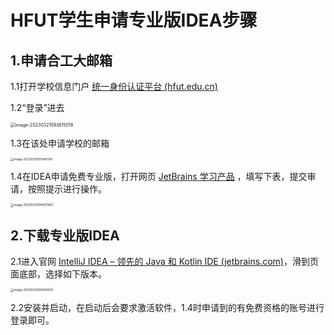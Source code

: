 # HFUT学生申请专业版IDEA步骤

## 1.申请合工大邮箱

1.1打开学校信息门户 [统一身份认证平台 (hfut.edu.cn)](https://cas.hfut.edu.cn/cas/login?service=https%3A%2F%2Fcas.hfut.edu.cn%2Fcas%2Foauth2.0%2FcallbackAuthorize%3Fclient_id%3DBsHfutEduPortal%26redirect_uri%3Dhttps%3A%2F%2Fone.hfut.edu.cn%2Fhome%2Findex%26response_type%3Dcode%26client_name%3DCasOAuthClient)

1.2“登录”进去

<img src="assets/image-20230321093815018.png" alt="image-20230321093815018" style="zoom:50%;" />

1.3在该处申请学校的邮箱

<img src="assets/image-20230321093940106.png" alt="image-20230321093940106" style="zoom: 33%;" />

1.4在IDEA申请免费专业版，打开网页   [JetBrains 学习产品](https://www.jetbrains.com/shop/eform/students)  ，填写下表，提交审请，按照提示进行操作。

<img src="assets/image-20230321094937983.png" alt="image-20230321094937983" style="zoom: 33%;" />

## 2.下载专业版IDEA

2.1进入官网 [IntelliJ IDEA – 领先的 Java 和 Kotlin IDE (jetbrains.com)](https://www.jetbrains.com/zh-cn/idea/)，滑到页面底部，选择如下版本。

<img src="assets/image-20230321094355829.png" alt="image-20230321094355829" style="zoom: 33%;" />

2.2安装并启动，在启动后会要求激活软件，1.4时申请到的有免费资格的账号进行登录即可。
